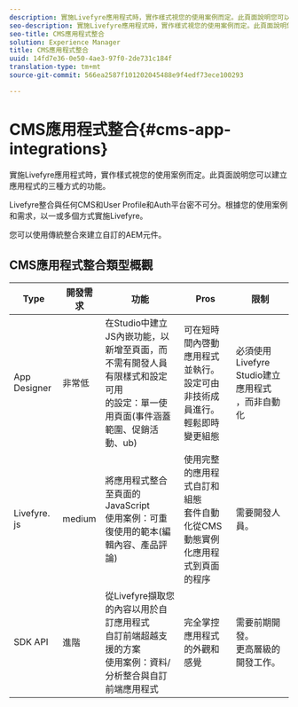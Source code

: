 ```yaml
---
description: 實施Livefyre應用程式時，實作樣式視您的使用案例而定。此頁面說明您可以建立應用程式的三種方式的功能。
seo-description: 實施Livefyre應用程式時，實作樣式視您的使用案例而定。此頁面說明您可以建立應用程式的三種方式的功能。
seo-title: CMS應用程式整合
solution: Experience Manager
title: CMS應用程式整合
uuid: 14fd7e36-0e50-4ae3-97f0-2de731c184f
translation-type: tm+mt
source-git-commit: 566ea2587f101202045488e9f4edf73ece100293

---
```



# CMS應用程式整合{#cms-app-integrations}

實施Livefyre應用程式時，實作樣式視您的使用案例而定。此頁面說明您可以建立應用程式的三種方式的功能。

Livefyre整合與任何CMS和User Profile和Auth平台密不可分。根據您的使用案例和需求，以一或多個方式實施Livefyre。

您可以使用傳統整合來建立自訂的AEM元件。

## CMS應用程式整合類型概觀

| Type | 開發需求 | 功能 | Pros | 限制 |
|--- |--- |--- |--- |--- |
| App Designer | 非常低 | 在Studio中建立JS內嵌功能，以新增至頁面，而不需有開發人員 <br>有限樣式和設定可用 </br>的設定：單一使用頁面(事件涵蓋範圍、促銷活動、ub) | 可在短時間內啓動應用程式並執行。<br>設定可由非技術成員進行。<br>輕鬆即時變更組態 | 必須使用Livefyre Studio建立應用程式 <br>，而非自動化 |
| Livefyre. js | medium | 將應用程式整合至頁面的JavaScript <br>使用案例：可重復使用的範本(編輯內容、產品評論) | 使用完整的應用程式自訂和組態 <br>套件自動化從CMS動態實例化應用程式到頁面的程序 | 需要開發人員。 |
| SDK API | 進階 | 從Livefyre擷取您的內容以用於自訂應用程式 <br>自訂前端超越支援的方案 <br>使用案例：資料/分析整合與自訂前端應用程式 | 完全掌控應用程式的外觀和感覺 | 需要前期開發。<br>更高層級的開發工作。 |
